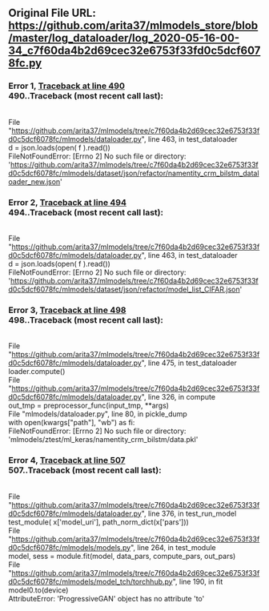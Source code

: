 ## Original File URL: https://github.com/arita37/mlmodels_store/blob/master/log_dataloader/log_2020-05-16-00-34_c7f60da4b2d69cec32e6753f33fd0c5dcf6078fc.py


### Error 1, [Traceback at line 490](https://github.com/arita37/mlmodels_store/blob/master/log_dataloader/log_2020-05-16-00-34_c7f60da4b2d69cec32e6753f33fd0c5dcf6078fc.py#L490)<br />490..Traceback (most recent call last):
<br />  File "https://github.com/arita37/mlmodels/tree/c7f60da4b2d69cec32e6753f33fd0c5dcf6078fc/mlmodels/dataloader.py", line 463, in test_dataloader
<br />    d = json.loads(open( f ).read())
<br />FileNotFoundError: [Errno 2] No such file or directory: 'https://github.com/arita37/mlmodels/tree/c7f60da4b2d69cec32e6753f33fd0c5dcf6078fc/mlmodels/dataset/json/refactor/namentity_crm_bilstm_dataloader_new.json'



### Error 2, [Traceback at line 494](https://github.com/arita37/mlmodels_store/blob/master/log_dataloader/log_2020-05-16-00-34_c7f60da4b2d69cec32e6753f33fd0c5dcf6078fc.py#L494)<br />494..Traceback (most recent call last):
<br />  File "https://github.com/arita37/mlmodels/tree/c7f60da4b2d69cec32e6753f33fd0c5dcf6078fc/mlmodels/dataloader.py", line 463, in test_dataloader
<br />    d = json.loads(open( f ).read())
<br />FileNotFoundError: [Errno 2] No such file or directory: 'https://github.com/arita37/mlmodels/tree/c7f60da4b2d69cec32e6753f33fd0c5dcf6078fc/mlmodels/dataset/json/refactor/model_list_CIFAR.json'



### Error 3, [Traceback at line 498](https://github.com/arita37/mlmodels_store/blob/master/log_dataloader/log_2020-05-16-00-34_c7f60da4b2d69cec32e6753f33fd0c5dcf6078fc.py#L498)<br />498..Traceback (most recent call last):
<br />  File "https://github.com/arita37/mlmodels/tree/c7f60da4b2d69cec32e6753f33fd0c5dcf6078fc/mlmodels/dataloader.py", line 475, in test_dataloader
<br />    loader.compute()
<br />  File "https://github.com/arita37/mlmodels/tree/c7f60da4b2d69cec32e6753f33fd0c5dcf6078fc/mlmodels/dataloader.py", line 326, in compute
<br />    out_tmp = preprocessor_func(input_tmp, **args)
<br />  File "mlmodels/dataloader.py", line 80, in pickle_dump
<br />    with open(kwargs["path"], "wb") as fi:
<br />FileNotFoundError: [Errno 2] No such file or directory: 'mlmodels/ztest/ml_keras/namentity_crm_bilstm/data.pkl'



### Error 4, [Traceback at line 507](https://github.com/arita37/mlmodels_store/blob/master/log_dataloader/log_2020-05-16-00-34_c7f60da4b2d69cec32e6753f33fd0c5dcf6078fc.py#L507)<br />507..Traceback (most recent call last):
<br />  File "https://github.com/arita37/mlmodels/tree/c7f60da4b2d69cec32e6753f33fd0c5dcf6078fc/mlmodels/dataloader.py", line 376, in test_run_model
<br />    test_module( x['model_uri'],  path_norm_dict(x['pars']))
<br />  File "https://github.com/arita37/mlmodels/tree/c7f60da4b2d69cec32e6753f33fd0c5dcf6078fc/mlmodels/models.py", line 264, in test_module
<br />    model, sess = module.fit(model, data_pars, compute_pars, out_pars)
<br />  File "https://github.com/arita37/mlmodels/tree/c7f60da4b2d69cec32e6753f33fd0c5dcf6078fc/mlmodels/model_tch/torchhub.py", line 190, in fit
<br />    model0.to(device)
<br />AttributeError: 'ProgressiveGAN' object has no attribute 'to'
